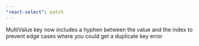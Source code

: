```yaml
---
"react-select": patch
---
```


MultiValue key now includes a hyphen between the value and the index to prevent edge cases where you could get a duplicate key error
